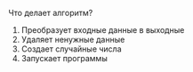 Что делает алгоритм?
1. Преобразует входные данные в выходные
2. Удаляет ненужные данные
3. Создает случайные числа
4. Запускает программы